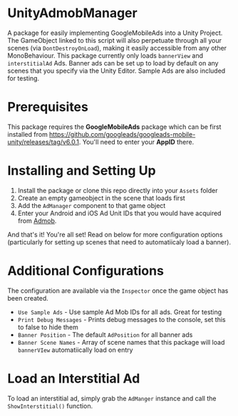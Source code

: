 # UnityAdmobManager
A package for easily implementing GoogleMobileAds into a Unity Project. The GameObject linked to this script will also perpetuate through all your scenes (via `DontDestroyOnLoad`), making it easily accessible from any other MonoBehaviour. This package currently only loads `bannerView` and `interstitialAd` Ads. Banner ads can be set up to load by default on any scenes that you specify via the Unity Editor. Sample Ads are also included for testing.

# Prerequisites

This package requires the **GoogleMobileAds** package which can be first installed from https://github.com/googleads/googleads-mobile-unity/releases/tag/v6.0.1. You'll need to enter your **AppID** there.

# Installing and Setting Up

1. Install the package or clone this repo directly into your `Assets` folder
2. Create an empty gameobject in the scene that loads first
3. Add the `AdManager` component to that game object
4. Enter your Android and iOS Ad Unit IDs that you would have acquired from [Admob](https://apps.admob.com/v2/home).

And that's it! You're all set! Read on below for more configuration options (particularly for setting up scenes that need to automatiicaly load a banner).

# Additional Configurations

The configuration are available via the `Inspector` once the game object has been created.

- `Use Sample Ads` - Use sample Ad Mob IDs for all ads. Great for testing
- `Print Debug Messages` - Prints debug messages to the console, set this to false to hide them
- `Banner Position` - The default `AdPosition` for all banner ads
- `Banner Scene Names` - Array of scene names that this package will load `bannerVIew` automatiically load on entry

# Load an Interstitial Ad

To load an interstitial ad, simply grab the `AdManger` instance and call the `ShowInterstitial()` function.

# 
